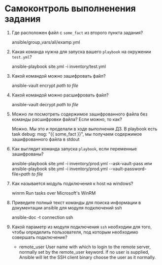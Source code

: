 # Самоконтроль выполненения задания

1. Где расположен файл с `some_fact` из второго пункта задания?


    ansible/group_vars/all/examp.yml

2. Какая команда нужна для запуска вашего `playbook` на окружении `test.yml`?


    ansible-playbook site.yml -i inventory/test.yml

3. Какой командой можно зашифровать файл?


    ansible-vault encrypt *path to file*

4. Какой командой можно расшифровать файл?


    ansible-vault decrypt *path to file*

5. Можно ли посмотреть содержимое зашифрованного файла без команды расшифровки файла? Если можно, то как?

    
    Можно. Мы это и проделали в ходе выполнения ДЗ. В playbook есть task debug: msg: "{{ some_fact }}", 
    мы получаем содержимое зашифрованного файла в stdout

6. Как выглядит команда запуска `playbook`, если переменные зашифрованы?


    ansible-playbook site.yml -i inventory/prod.yml --ask-vault-pass
    или
    ansible-playbook site.yml -i inventory/prod.yml --vault-password-file=*path to file*

7. Как называется модуль подключения к host на windows?


    winrm                          Run tasks over Microsoft's WinRM

8. Приведите полный текст команды для поиска информации в документации ansible для модуля подключений ssh


    ansible-doc -t connection ssh

10. Какой параметр из модуля подключения `ssh` необходим для того, чтобы определить пользователя, под которым необходимо совершать подключение?
    

    - remote_user
            User name with which to login to the remote server, normally set by the remote_user
            keyword.
            If no user is supplied, Ansible will let the SSH client binary choose the user as it
            normally.